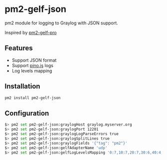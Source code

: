 # pm2-gelf-json

pm2 module for logging to Graylog with JSON support.

Inspired by [pm2-gelf-pro](https://github.com/sethblack/pm2-gelf-pro)

## Features

- Support JSON format
- Support [pino.js](https://github.com/pinojs/pino) logs
- Log levels mapping

## Installation

```sh
pm2 install pm2-gelf-json
```

## Configuration

```sh
$> pm2 set pm2-gelf-json:graylogHost graylog.myserver.org
$> pm2 set pm2-gelf-json:graylogPort 12201
$> pm2 set pm2-gelf-json:graylogLogParseErrors true
$> pm2 set pm2-gelf-json:graylogSplitLines true
$> pm2 set pm2-gelf-json:graylogFields '{"tag": "pm2"}'
$> pm2 set pm2-gelf-json:gelfAdapterName 'udp'
$> pm2 set pm2-gelf-json:gelfLogLevelsMapping '0:7,10:7,20:7,30:6,40:4,50:3,60:0'
```
